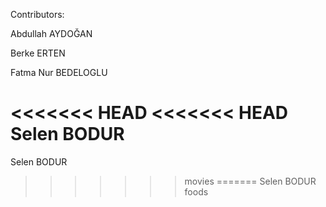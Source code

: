 Contributors:

Abdullah AYDOĞAN

Berke ERTEN

Fatma Nur BEDELOGLU

<<<<<<< HEAD
<<<<<<< HEAD
Selen BODUR
=======
Selen BODUR
>>>>>>> movies
=======
Selen BODUR
>>>>>>> foods
